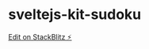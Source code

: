 # sveltejs-kit-sudoku

[Edit on StackBlitz ⚡️](https://stackblitz.com/edit/sveltejs-kit-template-default-eyngvz)